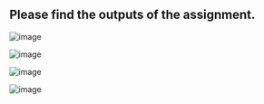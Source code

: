 ## Please find the outputs of the assignment.

![image](https://github.com/gurramkrishn/rewards-management/assets/156026884/07fa744c-be8b-46b9-9655-99b4d9d0cf53)


![image](https://github.com/gurramkrishn/rewards-management/assets/156026884/14443559-8e14-421f-a3f3-bea8ded91ab0)

![image](https://github.com/gurramkrishn/rewards-management/assets/156026884/2464090a-77fe-49bc-8bbb-3a75c923906d)

![image](https://github.com/gurramkrishn/rewards-management/assets/156026884/e970934d-dd27-4964-8f3d-1e93660a92d5)
